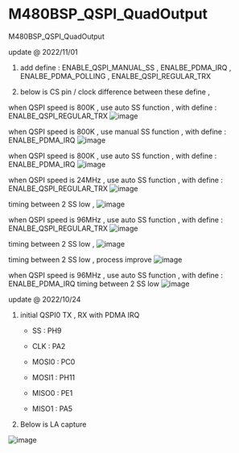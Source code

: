 # M480BSP_QSPI_QuadOutput
 M480BSP_QSPI_QuadOutput


update @ 2022/11/01

1. add define : ENABLE_QSPI_MANUAL_SS , ENALBE_PDMA_IRQ , ENALBE_PDMA_POLLING , ENALBE_QSPI_REGULAR_TRX

2. below is CS pin / clock difference between these define , 

when QSPI speed is 800K , use auto SS function , with define : ENALBE_QSPI_REGULAR_TRX
![image](https://github.com/released/M480BSP_QSPI_QuadOutput/blob/main/800K_ENALBE_QSPI_REGULAR_TRX_clock.jpg)	


when QSPI speed is 800K , use manual SS function , with define : ENALBE_PDMA_IRQ
![image](https://github.com/released/M480BSP_QSPI_QuadOutput/blob/main/800K_ENALBE_PDMA_IRQ_ManualSS.jpg)	


when QSPI speed is 800K , use auto SS function , with define : ENALBE_PDMA_IRQ
![image](https://github.com/released/M480BSP_QSPI_QuadOutput/blob/main/800K_ENALBE_PDMA_IRQ_AutoSS.jpg)	


when QSPI speed is 24MHz , use auto SS function , with define : ENALBE_QSPI_REGULAR_TRX
![image](https://github.com/released/M480BSP_QSPI_QuadOutput/blob/main/24MHz_ENALBE_QSPI_REGULAR_TRX_clock.jpg)	

timing between 2 SS low , 
![image](https://github.com/released/M480BSP_QSPI_QuadOutput/blob/main/24MHz_ENALBE_QSPI_REGULAR_TRX_SS.jpg)	


when QSPI speed is 96MHz , use auto SS function , with define : ENALBE_QSPI_REGULAR_TRX
![image](https://github.com/released/M480BSP_QSPI_QuadOutput/blob/main/96MHz_ENALBE_QSPI_REGULAR_TRX_clock.jpg)	

timing between 2 SS low , 
![image](https://github.com/released/M480BSP_QSPI_QuadOutput/blob/main/96MHz_ENALBE_QSPI_REGULAR_TRX_SS.jpg)	

timing between 2 SS low , process improve
![image](https://github.com/released/M480BSP_QSPI_QuadOutput/blob/main/96MHz_ENALBE_QSPI_REGULAR_TRX_SS_improve.jpg)	

when QSPI speed is 96MHz , use auto SS function , with define : ENALBE_PDMA_IRQ
timing between 2 SS low
![image](https://github.com/released/M480BSP_QSPI_QuadOutput/blob/main/96MHz_ENALBE_PDMA_IRQ_AutoSS.jpg)	



update @ 2022/10/24

1. initial QSPI0 TX , RX with PDMA IRQ

	- SS : PH9

	- CLK : PA2

	- MOSI0 : PC0

	- MOSI1 : PH11

	- MISO0 : PE1

	- MISO1 : PA5

2. Below is LA capture 

![image](https://github.com/released/M480BSP_QSPI_QuadOutput/blob/main/LA_capture.jpg)	


